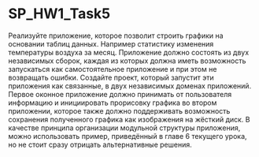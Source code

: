 # SP_HW1_Task5
Реализуйте приложение, которое позволит строить графики на основании таблиц данных. Например статистику изменения температуры воздуха за месяц.
Приложение должно состоять из двух независимых сборок, каждая из которых должна иметь возможность запускаться как самостоятельное приложение
и при этом не возвращать ошибки.
Создайте проект, который запустит эти приложения как связанные, в двух независимых доменах приложений. Первое оконное приложение должно
принимать от пользователя информацию и инициировать прорисовку графика во втором приложении, которое также должно поддерживать возможность
сохранения полученного графика как изображения на жёсткий диск.
В качестве принципа организации модульной структуры приложения, можно использовать пример, приведённый в главе 6 текущего урока, но не
стоит сразу отрицать альтернативные решения.
